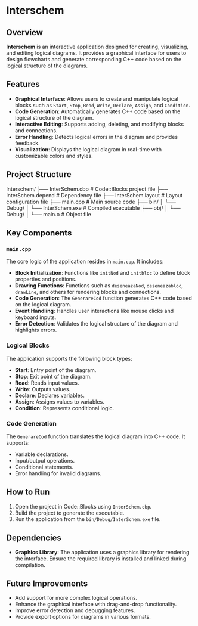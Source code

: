 # Interschem

## Overview

**Interschem** is an interactive application designed for creating, visualizing, and editing logical diagrams. It provides a graphical interface for users to design flowcharts and generate corresponding C++ code based on the logical structure of the diagrams.

## Features

- **Graphical Interface**: Allows users to create and manipulate logical blocks such as `Start`, `Stop`, `Read`, `Write`, `Declare`, `Assign`, and `Condition`.
- **Code Generation**: Automatically generates C++ code based on the logical structure of the diagram.
- **Interactive Editing**: Supports adding, deleting, and modifying blocks and connections.
- **Error Handling**: Detects logical errors in the diagram and provides feedback.
- **Visualization**: Displays the logical diagram in real-time with customizable colors and styles.

## Project Structure

Interschem/ ├── InterSchem.cbp # Code::Blocks project file ├── InterSchem.depend # Dependency file ├── InterSchem.layout # Layout configuration file ├── main.cpp # Main source code ├── bin/ │ └── Debug/ │ └── InterSchem.exe # Compiled executable ├── obj/ │ └── Debug/ │ └── main.o # Object file

## Key Components

### `main.cpp`

The core logic of the application resides in `main.cpp`. It includes:

- **Block Initialization**: Functions like `initNod` and `initbloc` to define block properties and positions.
- **Drawing Functions**: Functions such as `deseneazaNod`, `deseneazabloc`, `drawLine`, and others for rendering blocks and connections.
- **Code Generation**: The `GenerareCod` function generates C++ code based on the logical diagram.
- **Event Handling**: Handles user interactions like mouse clicks and keyboard inputs.
- **Error Detection**: Validates the logical structure of the diagram and highlights errors.

### Logical Blocks

The application supports the following block types:

- **Start**: Entry point of the diagram.
- **Stop**: Exit point of the diagram.
- **Read**: Reads input values.
- **Write**: Outputs values.
- **Declare**: Declares variables.
- **Assign**: Assigns values to variables.
- **Condition**: Represents conditional logic.

### Code Generation

The `GenerareCod` function translates the logical diagram into C++ code. It supports:

- Variable declarations.
- Input/output operations.
- Conditional statements.
- Error handling for invalid diagrams.

## How to Run

1. Open the project in Code::Blocks using `InterSchem.cbp`.
2. Build the project to generate the executable.
3. Run the application from the `bin/Debug/InterSchem.exe` file.

## Dependencies

- **Graphics Library**: The application uses a graphics library for rendering the interface. Ensure the required library is installed and linked during compilation.

## Future Improvements

- Add support for more complex logical operations.
- Enhance the graphical interface with drag-and-drop functionality.
- Improve error detection and debugging features.
- Provide export options for diagrams in various formats.
